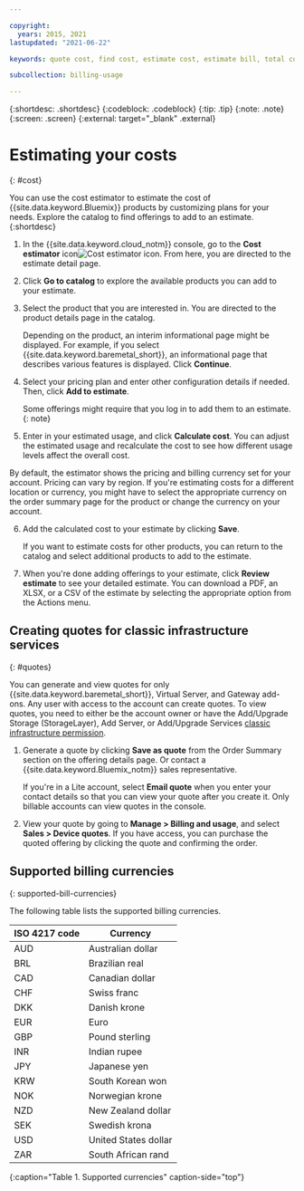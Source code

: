 ```yaml
---

copyright:
  years: 2015, 2021
lastupdated: "2021-06-22"

keywords: quote cost, find cost, estimate cost, estimate bill, total cost, service cost, cost estimator, infrastructure quote, compute quote, vsi quote, bare metal quote

subcollection: billing-usage

---
```


{:shortdesc: .shortdesc}
{:codeblock: .codeblock}
{:tip: .tip}
{:note: .note}
{:screen: .screen}
{:external: target="_blank" .external}

# Estimating your costs
{: #cost}

You can use the cost estimator to estimate the cost of {{site.data.keyword.Bluemix}} products by customizing plans for your needs. Explore the catalog to find offerings to add to an estimate. 
{:shortdesc}

1. In the {{site.data.keyword.cloud_notm}} console, go to the **Cost estimator** icon![Cost estimator icon](../icons/calculator.svg "Cost estimator"). From here, you are directed to the estimate detail page.  
2. Click **Go to catalog** to explore the available products you can add to your estimate. 
3. Select the product that you are interested in. You are directed to the product details page in the catalog. 

     Depending on the product, an interim informational page might be displayed. For example, if you select {{site.data.keyword.baremetal_short}}, an informational page that describes various features is displayed. Click **Continue**.

4. Select your pricing plan and enter other configuration details if needed. Then, click **Add to estimate**.

   Some offerings might require that you log in to add them to an estimate.
   {: note}

5.  Enter in your estimated usage, and click **Calculate cost**. You can adjust the estimated usage and recalculate the cost to see how different usage levels affect the overall cost.

   By default, the estimator shows the pricing and billing currency set for your account. Pricing can vary by region. If you're estimating costs for a different location or currency, you might have to select the appropriate currency on the order summary page for the product or change the currency on your account.   

6. Add the calculated cost to your estimate by clicking **Save**. 

   If you want to estimate costs for other products, you can return to the catalog and select additional products to add to the estimate.

7.  When you're done adding offerings to your estimate, click **Review estimate** to see your detailed estimate. You can download a PDF, an XLSX, or a CSV of the estimate by selecting the appropriate option from the Actions menu.

## Creating quotes for classic infrastructure services
{: #quotes}

You can generate and view quotes for only {{site.data.keyword.baremetal_short}}, Virtual Server, and Gateway add-ons. Any user with access to the account can create quotes. To view quotes, you need to either be the account owner or have the Add/Upgrade Storage (StorageLayer), Add Server, or Add/Upgrade Services [classic infrastructure permission](/docs/account?topic=account-mngclassicinfra).

   1. Generate a quote by clicking **Save as quote** from the Order Summary section on the offering details page. Or contact a {{site.data.keyword.Bluemix_notm}} sales representative.

      If you're in a Lite account, select **Email quote** when you enter your contact details so that you can view your quote after you create it. Only billable accounts can view quotes in the console.

   2. View your quote by going to **Manage > Billing and usage**, and select **Sales > Device quotes**. If you have access, you can purchase the quoted offering by clicking the quote and confirming the order.


## Supported billing currencies
{: supported-bill-currencies}

The following table lists the supported billing currencies.

| ISO 4217 code | Currency             |
|---------------|----------------------|
|AUD            | Australian dollar    |
|BRL            |	Brazilian real       |
|CAD            |	Canadian dollar      |
|CHF            |	Swiss franc          |
|DKK            |	Danish krone         |
|EUR            |	Euro                 |
|GBP            |	Pound sterling       |
|INR            |	Indian rupee         |
|JPY            |	Japanese yen         |
|KRW            |	South Korean won     |
|NOK            |	Norwegian krone      |
|NZD            |	New Zealand dollar   |
|SEK            |	Swedish krona        |
|USD            | United States dollar |
|ZAR            |	South African rand   |
{:caption="Table 1. Supported currencies" caption-side="top"}
